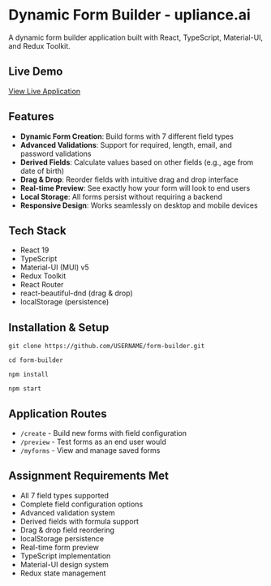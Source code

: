# Dynamic Form Builder - upliance.ai

A dynamic form builder application built with React, TypeScript, Material-UI, and Redux Toolkit.

## Live Demo
[View Live Application]([https://your-deployed-url.vercel.app](https://form-builder-r8lpnchkp-yashvanth-rs-projects.vercel.app/create))

## Features

- **Dynamic Form Creation**: Build forms with 7 different field types
- **Advanced Validations**: Support for required, length, email, and password validations
- **Derived Fields**: Calculate values based on other fields (e.g., age from date of birth)
- **Drag & Drop**: Reorder fields with intuitive drag and drop interface
- **Real-time Preview**: See exactly how your form will look to end users
- **Local Storage**: All forms persist without requiring a backend
- **Responsive Design**: Works seamlessly on desktop and mobile devices

## Tech Stack

- React 19
- TypeScript
- Material-UI (MUI) v5
- Redux Toolkit
- React Router
- react-beautiful-dnd (drag & drop)
- localStorage (persistence)

## Installation & Setup

```
git clone https://github.com/USERNAME/form-builder.git
```
```
cd form-builder
```
```
npm install
```
```
npm start
```


## Application Routes

- `/create` - Build new forms with field configuration
- `/preview` - Test forms as an end user would
- `/myforms` - View and manage saved forms

## Assignment Requirements Met

- All 7 field types supported  
- Complete field configuration options  
- Advanced validation system  
- Derived fields with formula support  
- Drag & drop field reordering  
- localStorage persistence  
- Real-time form preview  
- TypeScript implementation  
- Material-UI design system  
- Redux state management  


